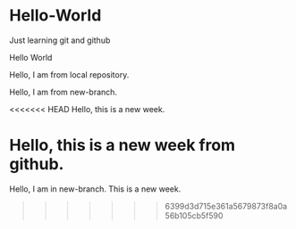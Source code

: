 # Hello-World

Just learning git and github

Hello World

Hello, I am from local repository.

Hello, I am from new-branch.

<<<<<<< HEAD
Hello, this is a new week.

Hello, this is a new week from github.
=======
Hello, I am in new-branch. This is a new week.
>>>>>>> 6399d3d715e361a5679873f8a0a56b105cb5f590

